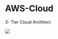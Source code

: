 # AWS-Cloud
3- Tier Cloud Architect

<img src="https://github.com/user-attachments/assets/f79a8923-6886-4a89-b004-42a16fae9d74">
